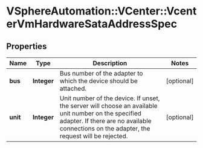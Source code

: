 # VSphereAutomation::VCenter::VcenterVmHardwareSataAddressSpec

## Properties
Name | Type | Description | Notes
------------ | ------------- | ------------- | -------------
**bus** | **Integer** | Bus number of the adapter to which the device should be attached. | [optional] 
**unit** | **Integer** | Unit number of the device. If unset, the server will choose an available unit number on the specified adapter. If there are no available connections on the adapter, the request will be rejected. | [optional] 


